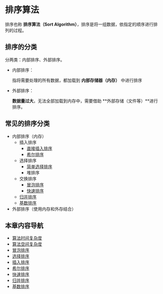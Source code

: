 # 排序算法

排序也称 **排序算法（Sort Algorithm）**，排序是将一组数据，依指定的顺序进行排列的过程。

## 排序的分类

分两类：内部排序、外部排序。

- 内部排序：

  指将需要处理的所有数据，都加载到 **内部存储器（内存）** 中进行排序

- 外部排序：

  **数据量过大**，无法全部加载到内存中，需要借助 **外部存储（文件等）**进行排序。

## 常见的排序分类

- 内部排序（内存）
  - 插入排序
    - [直接插入排序](./05.md)
    - [希尔排序](./06.md)
  - 选择排序
    - [简单选择排序](./04.md)
    - 堆排序
  - 交换排序
    - [冒泡排序](./03.md)
    - [快速排序](07.md)
  - [归并排序](./08.md)
  - [基数排序](./09.md)
- 外部排序（使用内存和外存结合）

## 本章内容导航

- [算法时间复杂度](./01.md)
- [算法空间复杂度](./02.md)
- [冒泡排序](./03.md)
- [选择排序](./04.md)
- [插入排序](./05.md)
- [希尔排序](./06.md)
- [快速排序](./07.md)
- [归并排序](./08.md)
- [基数排序](./09.md)